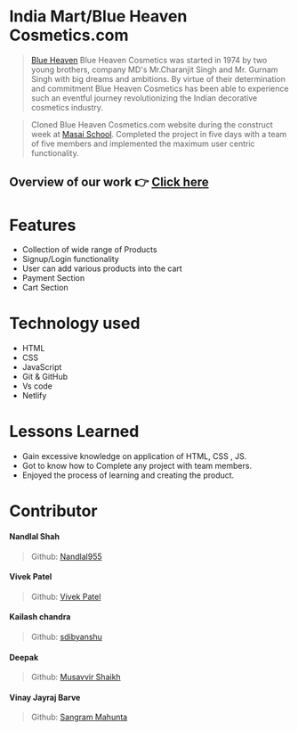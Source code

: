 # India Mart/Blue Heaven Cosmetics.com

> [Blue Heaven](https://www.indiamart.com/blueheavencosmetics/) Blue Heaven Cosmetics was started in 1974 by two young brothers, company MD's Mr.Charanjit Singh and Mr. Gurnam Singh with big dreams and ambitions.
By virtue of their determination and commitment Blue Heaven Cosmetics has been able to experience such an eventful journey revolutionizing the Indian decorative cosmetics industry.

> Cloned Blue Heaven Cosmetics.com website during the construct week at [Masai School](https://masaischool.com/). Completed the project in five days with a team of five members and implemented the maximum user centric functionality.

## Overview of our work 👉 [Click here](https://coruscating-salmiakki-76b680.netlify.app/)



# Features

- Collection of wide range of Products
- Signup/Login functionality
- User can add various products into the cart
- Payment Section
- Cart Section 

# Technology used 

- HTML
- CSS
- JavaScript
- Git & GitHub
- Vs code
- Netlify 

# Lessons Learned

- Gain excessive knowledge on application of HTML, CSS , JS.
- Got to know how to Complete any project with team members.
- Enjoyed the process of learning and creating the product.


# Contributor
#### Nandlal Shah
> Github: [Nandlal955](https://github.com/NandlalShah955) 

#### Vivek Patel
> Github: [Vivek Patel](https://github.com/svivekpatel) 

#### Kailash chandra
> Github: [sdibyanshu](https://github.com/sdibyanshu) 

#### Deepak
> Github: [Musavvir Shaikh](https://github.com/dips2022) 

#### Vinay Jayraj Barve
> Github: [Sangram Mahunta](https://github.com/Sangram150800) 



